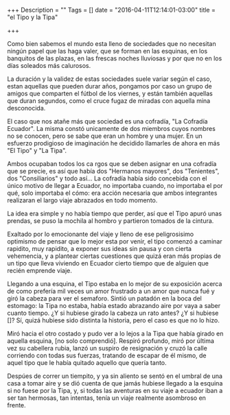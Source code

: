 +++
Description = ""
Tags = []
date = "2016-04-11T12:14:01-03:00"
title = "el Tipo y la Tipa"

+++

Como bien sabemos el mundo esta lleno de sociedades que no necesitan ningún papel que las haga valer<!--more-->, que se forman en las esquinas, en los banquitos de las plazas, en las frescas noches lluviosas y por que no en los días soleados más calurosos.

La duración y la validez de estas sociedades suele variar según el caso, estan aquellas que pueden durar años, pongamos por caso un grupo de amigos que comparten el fútbol de los viernes, y están también aquellas que duran segundos, como el cruce fugaz de miradas con aquella mina desconocida.

El caso que nos atañe más que sociedad es una cofradía, "La Cofradía Ecuador". La misma constó unicamente de dos miembros cuyos nombres no se conocen, pero se sabe que eran un hombre y una mujer. En un esfuerzo prodigioso de imaginación he decidido llamarles de ahora en más "El Tipo" y "La Tipa".

Ambos ocupaban todos los ca rgos que se deben asignar en una cofradía que se precie, es así que había dos "Hermanos mayores", dos "Tenientes", dos "Consiliarios" y todo así... La cofradía había sido concebida con el único motivo de llegar a Ecuador, no importaba cuando, no importaba el por qué, solo importaba el cómo: era acción necesaria que ambos integrantes realizaran el largo viaje abrazados en todo momento.

La idea era simple y no había tiempo que perder, así que el Tipo apuró unas prendas, se puso la mochila al hombro y partieron tomados de la cintura.

Exaltado por lo emocionante del viaje y lleno de ese peligrosisimo optimismo de pensar que lo mejor esta por venir, el tipo comenzó a caminar rapidito, muy rapidito, a exponer sus ideas sin pausa y con cierta vehemencia, y a plantear ciertas cuestiones que quizá eran más propias de un tipo que lleva viviendo en Ecuador cierto tiempo que de alguien que recién emprende viaje.

Llegando a una esquina, el Tipo estaba en lo mejor de su exposición acerca de como prefería mil veces un amor frustrado a un amor que nunca fué y giró la cabeza para ver el semaforo. Sintió un patadón en la boca del estomago: la Tipa no estaba, había estado abrazando aire por vaya a saber cuanto tiempo. ¿Y si hubiese girado la cabeza un rato antes? ¿Y si hubiese []? Sí, quizá hubiese sido distinta la historia, pero el caso es que no lo hizo.

Miró hacia el otro costado y pudo ver a lo lejos a la Tipa que había girado en aquella esquina, [no solo comprendió]. Respiró profundo, miró por última vez su cabellera rubia, lanzó un suspiro de resignación y cruzó la calle corriendo con todas sus fuerzas, tratando de escapar de él mismo, de aquel tipo que le había quitado aquello que quería tanto.

Despúes de correr un tiempito, y ya sin aliento se sentó en el umbral de una casa a tomar aire y se dió cuenta de que jamás hubiese llegado a la esquina si no fuese por la Tipa, y, si todas las aventuras en su viaje a ecuador iban a ser tan hermosas, tan intentas, tenía un viaje realmente asombroso en frente.

